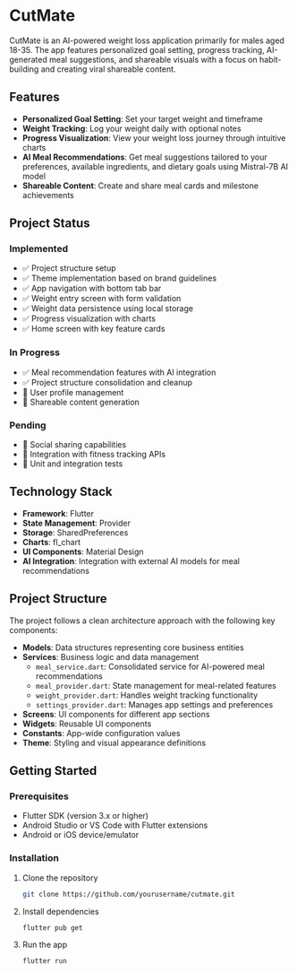 # CutMate

CutMate is an AI-powered weight loss application primarily for males aged 18-35. The app features personalized goal setting, progress tracking, AI-generated meal suggestions, and shareable visuals with a focus on habit-building and creating viral shareable content.

## Features

- **Personalized Goal Setting**: Set your target weight and timeframe
- **Weight Tracking**: Log your weight daily with optional notes
- **Progress Visualization**: View your weight loss journey through intuitive charts
- **AI Meal Recommendations**: Get meal suggestions tailored to your preferences, available ingredients, and dietary goals using Mistral-7B AI model
- **Shareable Content**: Create and share meal cards and milestone achievements

## Project Status

### Implemented
- ✅ Project structure setup
- ✅ Theme implementation based on brand guidelines
- ✅ App navigation with bottom tab bar
- ✅ Weight entry screen with form validation 
- ✅ Weight data persistence using local storage
- ✅ Progress visualization with charts
- ✅ Home screen with key feature cards

### In Progress
- ✅ Meal recommendation features with AI integration
- ✅ Project structure consolidation and cleanup
- 🔄 User profile management
- 🔄 Shareable content generation

### Pending
- 📝 Social sharing capabilities
- 📝 Integration with fitness tracking APIs
- 📝 Unit and integration tests

## Technology Stack

- **Framework**: Flutter
- **State Management**: Provider
- **Storage**: SharedPreferences
- **Charts**: fl_chart
- **UI Components**: Material Design
- **AI Integration**: Integration with external AI models for meal recommendations

## Project Structure

The project follows a clean architecture approach with the following key components:

- **Models**: Data structures representing core business entities
- **Services**: Business logic and data management
  - `meal_service.dart`: Consolidated service for AI-powered meal recommendations
  - `meal_provider.dart`: State management for meal-related features
  - `weight_provider.dart`: Handles weight tracking functionality
  - `settings_provider.dart`: Manages app settings and preferences
- **Screens**: UI components for different app sections
- **Widgets**: Reusable UI components
- **Constants**: App-wide configuration values
- **Theme**: Styling and visual appearance definitions

## Getting Started

### Prerequisites
- Flutter SDK (version 3.x or higher)
- Android Studio or VS Code with Flutter extensions
- Android or iOS device/emulator

### Installation
1. Clone the repository
   ```bash
   git clone https://github.com/yourusername/cutmate.git
   ```

2. Install dependencies
   ```bash
   flutter pub get
   ```

3. Run the app
   ```bash
   flutter run
   ```